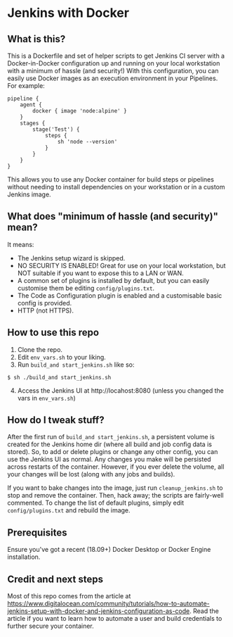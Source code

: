 # Jenkins with Docker
## What is this?
This is a Dockerfile and set of helper scripts to get Jenkins CI server with a Docker-in-Docker configuration up and running on your local workstation with a minimum of hassle (and security!) With this configuration, you can easily use Docker images as an execution environment in your Pipelines. For example:
```
pipeline {
    agent {
        docker { image 'node:alpine' }
    }
    stages {
        stage('Test') {
            steps {
                sh 'node --version'
            }
        }
    }
}
```
This allows you to use any Docker container for build steps or pipelines without needing to install dependencies on your workstation or in a custom Jenkins image.

## What does "minimum of hassle (and security)" mean?
It means:
* The Jenkins setup wizard is skipped.
* NO SECURITY IS ENABLED! Great for use on your local workstation, but NOT suitable if you want to expose this to a LAN or WAN.
* A common set of plugins is installed by default, but you can easily customise them be editing `config/plugins.txt`.
* The Code as Configuration plugin is enabled and a customisable basic config is provided.
* HTTP (not HTTPS).

## How to use this repo
1. Clone the repo.
2. Edit `env_vars.sh` to your liking. 
3. Run `build_and start_jenkins.sh` like so:
```
$ sh ./build_and start_jenkins.sh
```
4. Access the Jenkins UI at http://locahost:8080 (unless you changed the vars in `env_vars.sh`)

## How do I tweak stuff?
After the first run of `build_and start_jenkins.sh`, a persistent volume is created for the Jenkins home dir (where all build and job config data is stored). So, to add or delete plugins or change any other config, you can use the Jenkins UI as normal. Any changes you make will be persisted across restarts of the container. However, if you ever delete the volume, all your changes will be lost (along with any jobs and builds).

If you want to bake changes into the image, just run `cleanup_jenkins.sh` to stop and remove the container. Then, hack away; the scripts are fairly-well commented. To change the list of default plugins, simply edit `config/plugins.txt` and rebuild the image.

## Prerequisites
Ensure you've got a recent (18.09+) Docker Desktop or Docker Engine installation.

## Credit and next steps
Most of this repo comes from the article at https://www.digitalocean.com/community/tutorials/how-to-automate-jenkins-setup-with-docker-and-jenkins-configuration-as-code. Read the article if you want to learn how to automate a user and build credentials to further secure your container.